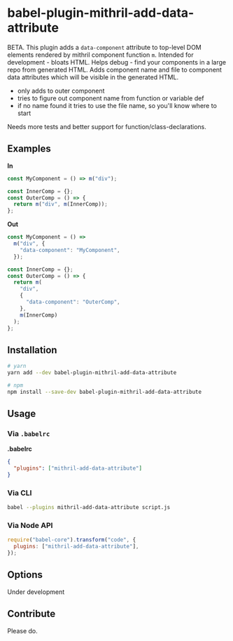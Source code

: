 # babel-plugin-mithril-add-data-attribute

BETA. This plugin adds a `data-component` attribute to top-level DOM elements rendered by mithril component function `m`. Intended for development - bloats HTML. Helps debug - find your components in a large repo from generated HTML. Adds component name and file to component data attributes which will be visible in the generated HTML.

- only adds to outer component
- tries to figure out component name from function or variable def
- if no name found it tries to use the file name, so you'll know where to start

Needs more tests and better support for function/class-declarations.

## Examples

**In**

```js
const MyComponent = () => m("div");

const InnerComp = {};
const OuterComp = () => {
  return m("div", m(InnerComp));
};
```

**Out**

```js
const MyComponent = () =>
  m("div", {
    "data-component": "MyComponent",
  });

const InnerComp = {};
const OuterComp = () => {
  return m(
    "div",
    {
      "data-component": "OuterComp",
    },
    m(InnerComp)
  );
};
```

## Installation

```sh
# yarn
yarn add --dev babel-plugin-mithril-add-data-attribute

# npm
npm install --save-dev babel-plugin-mithril-add-data-attribute
```

## Usage

### Via `.babelrc`

**.babelrc**

```json
{
  "plugins": ["mithril-add-data-attribute"]
}
```

### Via CLI

```sh
babel --plugins mithril-add-data-attribute script.js
```

### Via Node API

```js
require("babel-core").transform("code", {
  plugins: ["mithril-add-data-attribute"],
});
```

## Options

Under development

## Contribute

Please do.
